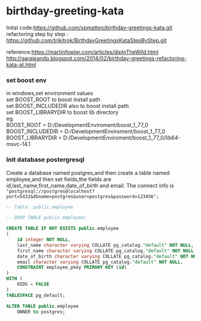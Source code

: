 # birthday-greeting-kata
Inital code:https://github.com/xpmatteo/birthday-greetings-kata.git    
refactoring step by step : https://github.com/trikitrok/BirthdayGreetingsKataStepByStep.git    

reference:https://martinfowler.com/articles/dipInTheWild.html     
http://garajeando.blogspot.com/2014/02/birthday-greetings-refactoring-kata-at.html  
 
### set boost env
in windows,set environment values    
set BOOST_ROOT to boost install path    
set BOOST_INCLUDEDIR also to boost install path   
set BOOST_LIBRARYDIR to boost lib directory   
eg.  
BOOST_ROOT = D:/DevelopmentEnviroment/boost_1_77_0  
BOOST_INCLUDEDIR = D:/DevelopmentEnviroment/boost_1_77_0  
BOOST_LIBRARYDIR = D:/DevelopmentEnviroment/boost_1_77_0/lib64-msvc-14.1   

### Init database postergresql
Create a database named postgres,and then create a table named employee,and then set fields,the fields are
id,last_name,first_name,date_of_birth and email.
The connect info is 
` "postgresql://postgres@localhost?port=5432&dbname=postgres&user=postgres&password=123456";`
```sql
-- Table: public.employee

-- DROP TABLE public.employee;

CREATE TABLE IF NOT EXISTS public.employee
(
    id integer NOT NULL,
    last_name character varying COLLATE pg_catalog."default" NOT NULL,
    first_name character varying COLLATE pg_catalog."default" NOT NULL,
    date_of_birth character varying COLLATE pg_catalog."default" NOT NULL,
    email character varying COLLATE pg_catalog."default" NOT NULL,
    CONSTRAINT employee_pkey PRIMARY KEY (id)
)
WITH (
    OIDS = FALSE
)
TABLESPACE pg_default;

ALTER TABLE public.employee
    OWNER to postgres;
```





